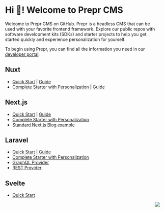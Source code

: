 # Hi 👋! Welcome to Prepr CMS

Welcome to Prepr CMS on GitHub. Prepr is a headless CMS that can be used with your favorite frontend framework. Explore our public repos with software development kits (SDKs) and starter projects to help you get started quickly and experience personalization for yourself.

To begin using Prepr, you can find all the information you need in our [developer portal](https://docs.prepr.io/).

## Nuxt
- [Quick Start](https://github.com/preprio/nuxt-quick-start) | [Guide](https://docs.prepr.io/connecting-front-end-apps/nuxtjs)
- [Complete Starter with Personalization](https://github.com/preprio/nuxt-complete-starter) | [Guide](https://docs.prepr.io/connecting-front-end-apps/nuxt-starter)

## Next.js
- [Quick Start](https://github.com/preprio/next-quick-start) | [Guide](https://docs.prepr.io/connecting-front-end-apps/nextjs)
- [Complete Starter with Personalization](https://github.com/preprio/next-complete-starter)
- [Standard Next.js Blog example](https://github.com/preprio/next.js-blog-example)

## Laravel
- [Quick Start](https://github.com/preprio/laravel-quick-start) | [Guide](https://docs.prepr.io/connecting-front-end-apps/laravel)
- [Complete Starter with Personalization](https://github.com/preprio/laravel-complete-starter)
- [GraphQL Provider](https://github.com/preprio/laravel-graphql-sdk)
- [REST Provider](https://github.com/preprio/laravel-rest-sdk)

## Svelte
- [Quick Start](https://github.com/preprio/svelte-quick-start)

<img src="https://3f8neni5ytfp.b-cdn.net/4fb86f77-96b9-4933-95eb-ec9586a705f4.svg" align="right">
